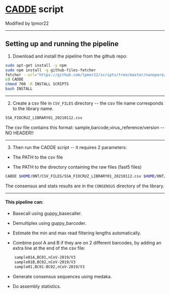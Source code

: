 # [CADDE](https://www.caddecentre.org/) script
Modified by lpmor22

---

## Setting up and running the pipeline

1. Download and install the pipeline from the github repo:

```sh
sudo apt-get install -y npm
sudo npm install -g github-files-fetcher
fetcher --url="https://github.com/lpmor22/scripts/tree/master/nanopore/CADDE"
cd CADDE
chmod 700 -R INSTALL SCRIPTS
bash INSTALL
```

---

2. Create a csv file in ``CSV_FILES`` directory -- the csv file name corresponds to the library name.

```sh
SSA_FIOCRUZ_LIBRARY01_20210112.csv
```

The csv file contains this format: sample,barcode,virus_reference/version -- NO HEADER!!

---

3. Then run the CADDE script -- it requires 2 parameters:

- The PATH to the csv file

- The PATH to the directory containing the raw files (fast5 files)

```sh
CADDE $HOME/ONT/CSV_FILES/SSA_FIOCRUZ_LIBRARY01_20210112.csv $HOME/ONT/RAW/SSA_FIOCRUZ_LIBRARY01_20210112 
```

The consensus and stats results are in the ``CONSENSUS`` directory of the library.

---

#### This pipeline can:

- Basecall using guppy_basecaller.

- Demultiplex using guppy_barcoder.

- Estimate the min and max read filtering lengths automatically.

- Combine pool A and B if they are on 2 different barcodes, by adding an extra line at the end of the csv file:
```sh
	sample01A,BC01,nCoV-2019/V3
	sample01B,BC02,nCoV-2019/V3
	sample01,BC01-BC02,nCoV-2019/V3
```

- Generate consensus sequences using medaka.

- Do assembly statistics.
